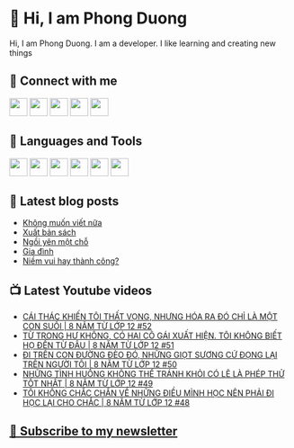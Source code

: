 # 👋 Hi, I am Phong Duong

Hi, I am Phong Duong. I am a developer. I like learning and creating new things

## 🔗 Connect with me
[<img height="32" width="32" src="https://cdn.jsdelivr.net/npm/simple-icons@v3/icons/youtube.svg" />](https://www.youtube.com/channel/UCXykqt3V2-9bYXKWZRcH0rA)
[<img height="32" width="32" src="https://cdn.jsdelivr.net/npm/simple-icons@v3/icons/instagram.svg" />](https://www.instagram.com/phongduonglh)
[<img height="32" width="32" src="https://cdn.jsdelivr.net/npm/simple-icons@v3/icons/twitter.svg" />](https://twitter.com/phongduonglh)
[<img height="32" width="32" src="https://cdn.jsdelivr.net/npm/simple-icons@v3/icons/facebook.svg" />](https://www.facebook.com/phongduonglh)
[<img height="32" width="32" src="https://cdn.jsdelivr.net/npm/simple-icons@v3/icons/linkedin.svg" />](https://www.linkedin.com/in/phongduonglh)

## 🧰 Languages and Tools

[<img height="32" width="32" src="https://cdn.jsdelivr.net/npm/simple-icons@v3/icons/javascript.svg" />](javascript)
[<img height="32" width="32" src="https://cdn.jsdelivr.net/npm/simple-icons@v3/icons/html5.svg" />](html5)
[<img height="32" width="32" src="https://cdn.jsdelivr.net/npm/simple-icons@v3/icons/css3.svg" />](css3)
[<img height="32" width="32" src="https://cdn.jsdelivr.net/npm/simple-icons@v3/icons/node-dot-js.svg" />](nodejs)
[<img height="32" width="32" src="https://cdn.jsdelivr.net/npm/simple-icons@v3/icons/react.svg" />](react)
[<img height="32" width="32" src="https://cdn.jsdelivr.net/npm/simple-icons@v3/icons/vue-dot-js.svg" />](vue)

## 📝 Latest blog posts

<!-- BLOG-POST-LIST:START -->
- [Không muốn viết nữa](https://phongduong.dev/blog/2021/06/khong-muon-viet-nua/)
- [Xuất bản sách](https://phongduong.dev/blog/2021/06/xuat-ban-sach/)
- [Ngồi yên một chỗ](https://phongduong.dev/blog/2021/06/ngoi-yen-mot-cho/)
- [Gia đình](https://phongduong.dev/blog/2021/06/gia-dinh/)
- [Niềm vui hay thành công?](https://phongduong.dev/blog/2021/06/niem-vui-hay-thanh-cong/)
<!-- BLOG-POST-LIST:END -->

## 📺 Latest Youtube videos

<!-- YOUTUBE-VIDEO-LIST:START -->
- [CÁI THÁC KHIẾN TÔI THẤT VỌNG, NHƯNG HÓA RA ĐÓ CHỈ LÀ MỘT CON SUỐI | 8 NĂM TỪ LỚP 12 #52](https://www.youtube.com/watch?v=x3vZA7wW_-I)
- [TỪ TRONG HƯ KHÔNG, CÓ HAI CÔ GÁI XUẤT HIỆN. TÔI KHÔNG BIẾT HỌ ĐẾN TỪ ĐÂU | 8 NĂM TỪ LỚP 12 #51](https://www.youtube.com/watch?v=lT3eqGDBvcE)
- [ĐI TRÊN CON ĐƯỜNG ĐÈO ĐÓ, NHỮNG GIỌT SƯƠNG CỨ ĐỌNG LẠI TRÊN NGƯỜI TÔI | 8 NĂM TỪ LỚP 12 #50](https://www.youtube.com/watch?v=Q2vjeJsGy9o)
- [NHỮNG TÌNH HUỐNG KHÔNG THỂ TRÁNH KHỎI CÓ LẼ LÀ PHÉP THỬ TỐT NHẤT | 8 NĂM TỪ LỚP 12 #49](https://www.youtube.com/watch?v=0Chj-cvAQI0)
- [TÔI KHÔNG CHẮC CHẮN VỀ NHỮNG ĐIỀU MÌNH HỌC NÊN PHẢI ĐI HỌC LẠI CHO CHẮC | 8 NĂM TỪ LỚP 12 #48](https://www.youtube.com/watch?v=wn0afSgL_GE)
<!-- YOUTUBE-VIDEO-LIST:END -->

## [💌 Subscribe to my newsletter](https://koogio.substack.com/)

